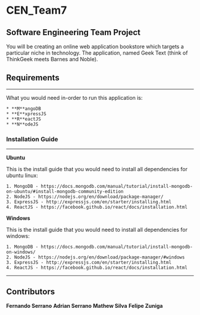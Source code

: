 # CEN_Team7
## Software Engineering Team Project

You will be creating an online web application bookstore which targets a particular niche in technology. The application, named Geek Text  (think of ThinkGeek meets Barnes and Noble).

## Requirements

---

What you would need in-order to run this application is:

    * **M**angoDB
    * **E**xpressJS
    * **R**eactJS
    * **N**odeJS

### Installation Guide

---

**Ubuntu**

This is the install guide that you would need to install all dependencies for ubuntu linux:

    1. MongoDB - https://docs.mongodb.com/manual/tutorial/install-mongodb-on-ubuntu/#install-mongodb-community-edition
    2. NodeJS - https://nodejs.org/en/download/package-manager/
    3. ExpressJS - http://expressjs.com/en/starter/installing.html
    4. ReactJS - https://facebook.github.io/react/docs/installation.html

**Windows**

This is the install guide that you would need to install all dependencies for windows:

    1. MongoDB - https://docs.mongodb.com/manual/tutorial/install-mongodb-on-windows/
    2. NodeJS - https://nodejs.org/en/download/package-manager/#windows
    3. ExpressJS - http://expressjs.com/en/starter/installing.html
    4. ReactJS - https://facebook.github.io/react/docs/installation.html


---
## Contributors

**Fernando Serrano**
**Adrian Serrano**
**Mathew Silva**
**Felipe Zuniga**
